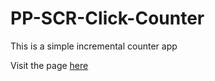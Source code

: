 # PP-SCR-Click-Counter
This is a simple incremental counter app

Visit the page [here](https://evglela.github.io/PP-SCR-Click-Counter/)
